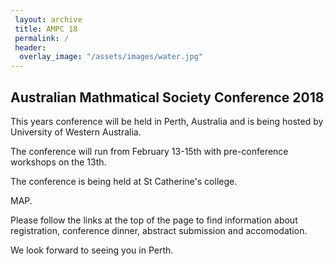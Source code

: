 ```yaml
---
 layout: archive
 title: AMPC 18
 permalink: /
 header:
  overlay_image: "/assets/images/water.jpg"
---
```


## Australian Mathmatical Society Conference 2018

This years conference will be held in Perth, Australia and is being hosted by University of Western Australia.

The conference will run from February 13-15th with pre-conference workshops on the 13th.

The conference is being held at St Catherine's college.

MAP.

Please follow the links at the top of the page to find information about registration, conference dinner, abstract submission and accomodation.

We look forward to seeing you in Perth.


